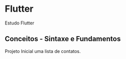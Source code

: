 # Flutter
Estudo Flutter

## Conceitos - Sintaxe e Fundamentos 

Projeto Inicial uma lista de contatos.